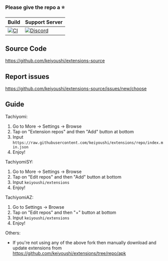 ### Please give the repo a :star:

| Build | Support Server |
|-------|---------|
| [![CI](https://github.com/keiyoushi/extensions-source/actions/workflows/build_push.yml/badge.svg)](https://github.com/keiyoushi/extensions-source/actions/workflows/build_push.yml) | [![Discord](https://img.shields.io/discord/1193460528052453448.svg?label=discord&labelColor=7289da&color=2c2f33&style=flat)](https://discord.gg/3FbCpdKbdY) |

## Source Code

https://github.com/keiyoushi/extensions-source

## Report issues

https://github.com/keiyoushi/extensions-source/issues/new/choose

## Guide

Tachiyomi:
1. Go to More → Settings → Browse
2. Tap on "Extension repos" and then "Add" button at bottom
3. Input `https://raw.githubusercontent.com/keiyoushi/extensions/repo/index.min.json`
4. Enjoy!

TachiyomiSY:
1. Go to More → Settings → Browse
2. Tap on "Edit repos" and then "Add" button at bottom
3. Input `keiyoushi/extensions`
4. Enjoy!

TachiyomiAZ:
1. Go to Settings → Browse
2. Tap on "Edit repos" and then "+" button at bottom
3. Input `keiyoushi/extensions`
4. Enjoy!

Others:
- If you're not using any of the above fork then manually download and update extensions from https://github.com/keiyoushi/extensions/tree/repo/apk
